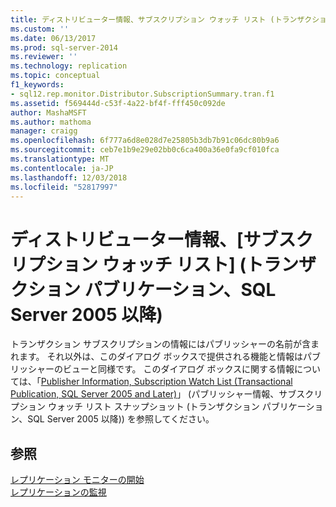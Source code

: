 ```yaml
---
title: ディストリビューター情報、サブスクリプション ウォッチ リスト (トランザクション パブリケーション、SQL Server 2005 以降) |Microsoft Docs
ms.custom: ''
ms.date: 06/13/2017
ms.prod: sql-server-2014
ms.reviewer: ''
ms.technology: replication
ms.topic: conceptual
f1_keywords:
- sql12.rep.monitor.Distributor.SubscriptionSummary.tran.f1
ms.assetid: f569444d-c53f-4a22-bf4f-fff450c092de
author: MashaMSFT
ms.author: mathoma
manager: craigg
ms.openlocfilehash: 6f777a6d8e028d7e25805b3db7b91c06dc80b9a6
ms.sourcegitcommit: ceb7e1b9e29e02bb0c6ca400a36e0fa9cf010fca
ms.translationtype: MT
ms.contentlocale: ja-JP
ms.lasthandoff: 12/03/2018
ms.locfileid: "52817997"
---
```

# <a name="distributor-information-subscription-watch-list-transactional-publication-sql-server-2005-and-later"></a>ディストリビューター情報、[サブスクリプション ウォッチ リスト] (トランザクション パブリケーション、SQL Server 2005 以降)
  トランザクション サブスクリプションの情報にはパブリッシャーの名前が含まれます。 それ以外は、このダイアログ ボックスで提供される機能と情報はパブリッシャーのビューと同様です。 このダイアログ ボックスに関する情報については、「[Publisher Information, Subscription Watch List &#40;Transactional Publication, SQL Server 2005 and Later&#41;](publisher-information-subscription-watch-list-transactional.md)」 (パブリッシャー情報、サブスクリプション ウォッチ リスト スナップショット (トランザクション パブリケーション、SQL Server 2005 以降)) を参照してください。  
  
## <a name="see-also"></a>参照  
 [レプリケーション モニターの開始](monitor/start-the-replication-monitor.md)   
 [レプリケーションの監視](monitoring-replication.md)  
  
  
